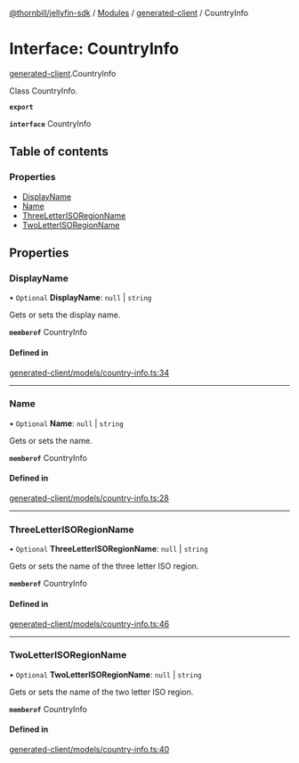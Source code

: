 [@thornbill/jellyfin-sdk](../README.md) / [Modules](../modules.md) / [generated-client](../modules/generated_client.md) / CountryInfo

# Interface: CountryInfo

[generated-client](../modules/generated_client.md).CountryInfo

Class CountryInfo.

**`export`**

**`interface`** CountryInfo

## Table of contents

### Properties

- [DisplayName](generated_client.CountryInfo.md#displayname)
- [Name](generated_client.CountryInfo.md#name)
- [ThreeLetterISORegionName](generated_client.CountryInfo.md#threeletterisoregionname)
- [TwoLetterISORegionName](generated_client.CountryInfo.md#twoletterisoregionname)

## Properties

### DisplayName

• `Optional` **DisplayName**: ``null`` \| `string`

Gets or sets the display name.

**`memberof`** CountryInfo

#### Defined in

[generated-client/models/country-info.ts:34](https://github.com/thornbill/jellyfin-sdk-typescript/blob/1142a3e/src/generated-client/models/country-info.ts#L34)

___

### Name

• `Optional` **Name**: ``null`` \| `string`

Gets or sets the name.

**`memberof`** CountryInfo

#### Defined in

[generated-client/models/country-info.ts:28](https://github.com/thornbill/jellyfin-sdk-typescript/blob/1142a3e/src/generated-client/models/country-info.ts#L28)

___

### ThreeLetterISORegionName

• `Optional` **ThreeLetterISORegionName**: ``null`` \| `string`

Gets or sets the name of the three letter ISO region.

**`memberof`** CountryInfo

#### Defined in

[generated-client/models/country-info.ts:46](https://github.com/thornbill/jellyfin-sdk-typescript/blob/1142a3e/src/generated-client/models/country-info.ts#L46)

___

### TwoLetterISORegionName

• `Optional` **TwoLetterISORegionName**: ``null`` \| `string`

Gets or sets the name of the two letter ISO region.

**`memberof`** CountryInfo

#### Defined in

[generated-client/models/country-info.ts:40](https://github.com/thornbill/jellyfin-sdk-typescript/blob/1142a3e/src/generated-client/models/country-info.ts#L40)
